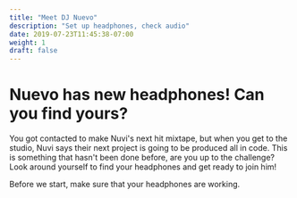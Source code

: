 ```yaml
---
title: "Meet DJ Nuevo"
description: "Set up headphones, check audio"
date: 2019-07-23T11:45:38-07:00
weight: 1
draft: false
---
```


# Nuevo has new headphones! Can you find yours? 
You got contacted to make Nuvi's next hit mixtape, but when you get to the studio, Nuvi says their next project is going to be produced all in code. This is something that hasn't been done before, are you up to the challenge? Look around yourself to find your headphones and get ready to
join him!

Before we start, make sure that your headphones are working. 

[comment]: <> (Try playing the following audio. What do you hear?! If you are reading this, it is because your browser does not support the audio element : audio/good-enough.mp3)